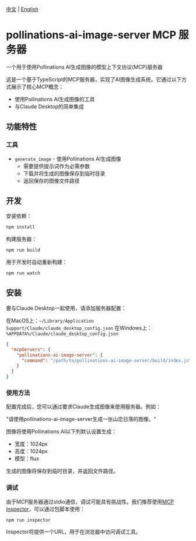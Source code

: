[中文](README_zh.md) | [English](README.md)

# pollinations-ai-image-server MCP 服务器

一个用于使用Pollinations AI生成图像的模型上下文协议(MCP)服务器

这是一个基于TypeScript的MCP服务器，实现了AI图像生成系统。它通过以下方式展示了核心MCP概念：

- 使用Pollinations AI生成图像的工具
- 与Claude Desktop的简单集成

## 功能特性

### 工具
- `generate_image` - 使用Pollinations AI生成图像
  - 需要提供提示词作为必需参数
  - 下载并将生成的图像保存到临时目录
  - 返回保存的图像文件路径

## 开发

安装依赖：
```bash
npm install
```

构建服务器：
```bash
npm run build
```

用于开发时自动重新构建：
```bash
npm run watch
```

## 安装

要与Claude Desktop一起使用，请添加服务器配置：

在MacOS上：`~/Library/Application Support/Claude/claude_desktop_config.json`
在Windows上：`%APPDATA%/Claude/claude_desktop_config.json`

```json
{
  "mcpServers": {
    "pollinations-ai-image-server": {
      "command": "/path/to/pollinations-ai-image-server/build/index.js"
    }
  }
}
```

### 使用方法

配置完成后，您可以通过要求Claude生成图像来使用服务器。例如：

"请使用pollinations-ai-image-server生成一张山峦日落的图像。"

图像将使用Pollinations AI以下列默认设置生成：
- 宽度：1024px
- 高度：1024px
- 模型：flux

生成的图像将保存到临时目录，并返回文件路径。

### 调试

由于MCP服务器通过stdio通信，调试可能具有挑战性。我们推荐使用[MCP Inspector](https://github.com/modelcontextprotocol/inspector)，可以通过包脚本使用：

```bash
npm run inspector
```

Inspector将提供一个URL，用于在浏览器中访问调试工具。